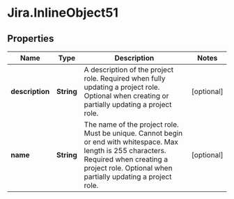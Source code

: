 # Jira.InlineObject51

## Properties

Name | Type | Description | Notes
------------ | ------------- | ------------- | -------------
**description** | **String** | A description of the project role. Required when fully updating a project role. Optional when creating or partially updating a project role. | [optional] 
**name** | **String** | The name of the project role. Must be unique. Cannot begin or end with whitespace. Max length is 255 characters. Required when creating a project role. Optional when partially updating a project role. | [optional] 


